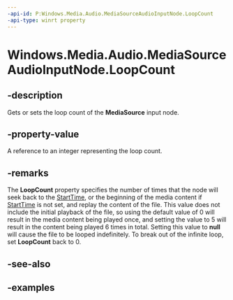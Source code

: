 ```yaml
---
-api-id: P:Windows.Media.Audio.MediaSourceAudioInputNode.LoopCount
-api-type: winrt property
---
```


<!-- Property syntax.
public IReference<int> LoopCount { get;  set; }
-->

# Windows.Media.Audio.MediaSourceAudioInputNode.LoopCount

## -description
Gets or sets the loop count of the **MediaSource** input node.

## -property-value
A reference to an integer representing the loop count.

## -remarks
The **LoopCount** property specifies the number of times that the node will seek back to the [StartTime](mediasourceaudioinputnode_starttime.md), or the beginning of the media content if [StartTime](mediasourceaudioinputnode_starttime.md) is not set, and replay the content of the file. This value does not include the initial playback of the file, so using the default value of 0 will result in the media content being played once, and setting the value to 5 will result in the content being played 6 times in total. Setting this value to **null** will cause the file to be looped indefinitely. To break out of the infinite loop, set **LoopCount** back to 0.

## -see-also

## -examples

